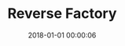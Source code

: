 ---
layout: post
title: Reverse Factory
description:
date: 2018-01-01 00:00:06
loQualPath: /2018/01/reverse-factory/reverse-factory-compressed.jpg
hiQualPath: /2018/01/reverse-factory/reverse-factory-compressed.jpg
---